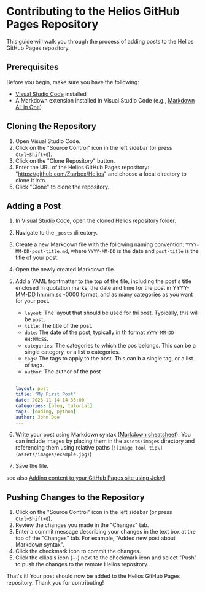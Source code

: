 # Contributing to the Helios GitHub Pages Repository

This guide will walk you through the process of adding posts to the Helios GitHub Pages repository.

## Prerequisites

Before you begin, make sure you have the following:

- [Visual Studio Code](https://code.visualstudio.com/) installed
- A Markdown extension installed in Visual Studio Code (e.g., [Markdown All in One](https://marketplace.visualstudio.com/items?itemName=yzhang.markdown-all-in-one))

## Cloning the Repository

1. Open Visual Studio Code.
2. Click on the "Source Control" icon in the left sidebar (or press `Ctrl+Shift+G`).
3. Click on the "Clone Repository" button.
4. Enter the URL of the Helios GitHub Pages repository: "https://github.com/Ztarbox/Helios" and choose a local directory to clone it into.
5. Click "Clone" to clone the repository.

## Adding a Post

1. In Visual Studio Code, open the cloned Helios repository folder.
2. Navigate to the `_posts` directory.
3. Create a new Markdown file with the following naming convention: `YYYY-MM-DD-post-title.md`, where `YYYY-MM-DD` is the date and `post-title` is the title of your post.
4. Open the newly created Markdown file.
5. Add a YAML frontmatter to the top of the file, including the post's title enclosed in quotation marks, the date and time for the post in YYYY-MM-DD hh:mm:ss -0000 format, and as many categories as you want for your post.

   - `layout`: The layout that should be used for thi   post. Typically, this will be `post`.
   - `title`: The title of the post.
   - `date`: The date of the post, typically in th   format `YYYY-MM-DD HH:MM:SS`.
   - `categories`: The categories to which the pos   belongs. This can be a single category, or a list o   categories.
   - `tags`: The tags to apply to the post. This can b   a single tag, or a list of tags.
   - `author`: The author of the post

   ``` yaml
   ---
   layout: post
   title: "My First Post"
   date: 2023-11-14 14:35:00
   categories: [blog, tutorial]
   tags: [coding, python]
   author: John Doe
   ---
   ```

6. Write your post using Markdown syntax ([Markdown cheatsheet](https://www.markdownguide.org/cheat-sheet/)). You can include images by placing them in the `assets/images` directory and referencing them using relative paths (`![Image tool tip\](assets/images/example.jpg)`)

7. Save the file.

see also [Adding content to your GitHub Pages site using Jekyll](https://docs.github.com/en/pages/setting-up-a-github-pages-site-with-jekyll/adding-content-to-your-github-pages-site-using-jekyll#adding-a-new-post-to-your-site)

## Pushing Changes to the Repository

1. Click on the "Source Control" icon in the left sidebar (or press `Ctrl+Shift+G`).
2. Review the changes you made in the "Changes" tab.
3. Enter a commit message describing your changes in the text box at the top of the "Changes" tab. For example, "Added new post about Markdown syntax".
4. Click the checkmark icon to commit the changes.
5. Click the ellipsis icon (⋯) next to the checkmark icon and select "Push" to push the changes to the remote Helios repository.

That's it! Your post should now be added to the Helios GitHub Pages repository. Thank you for contributing!
